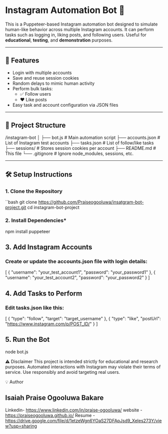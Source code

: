 # Instagram Automation Bot 🤖

This is a Puppeteer-based Instagram automation bot designed to simulate human-like behavior across multiple Instagram accounts. It can perform tasks such as logging in, liking posts, and following users. Useful for **educational**, **testing**, and **demonstration** purposes.

---

## 📌 Features

- Login with multiple accounts
- Save and reuse session cookies
- Random delays to mimic human activity
- Perform bulk tasks:
  - ✅ Follow users
  - ❤️ Like posts
- Easy task and account configuration via JSON files

---

## 📁 Project Structure


/instagram-bot
│
├── bot.js # Main automation script
├── accounts.json # List of Instagram test accounts
├── tasks.json # List of follow/like tasks
├── sessions/ # Stores session cookies per account
├── README.md # This file
└── .gitignore # Ignore node_modules, sessions, etc.


---

## 🛠️ Setup Instructions

### 1. Clone the Repository
``bash
git clone https://github.com/Praiseogooluwa/insatgram-bot-project.git
cd instagram-bot-project

### 2. Install Dependencies*
npm install puppeteer


## 3. Add Instagram Accounts
### Create or update the accounts.json file with login details:
[
  { "username": "your_test_account1", "password": "your_password1" },
  { "username": "your_test_account2", "password": "your_password2" }
]


## 4. Add Tasks to Perform
### Edit tasks.json like this:
[
  { "type": "follow", "target": "target_username" },
  { "type": "like", "postUrl": "https://www.instagram.com/p/POST_ID/" }
]

## 5. Run the Bot
node bot.js

⚠️ Disclaimer
This project is intended strictly for educational and research purposes. Automated interactions with Instagram may violate their terms of service. Use responsibly and avoid targeting real users.

💡 Author
## Isaiah Praise Ogooluwa Bakare 
Linkedin- https://www.linkedin.com/in/praise-ogooluwa/
website - https://praiseogooluwa.github.io/
Resume  - https://drive.google.com/file/d/1etzeWgn6YOaS27DFApJsd9_Xeles273Y/view?usp=sharing
